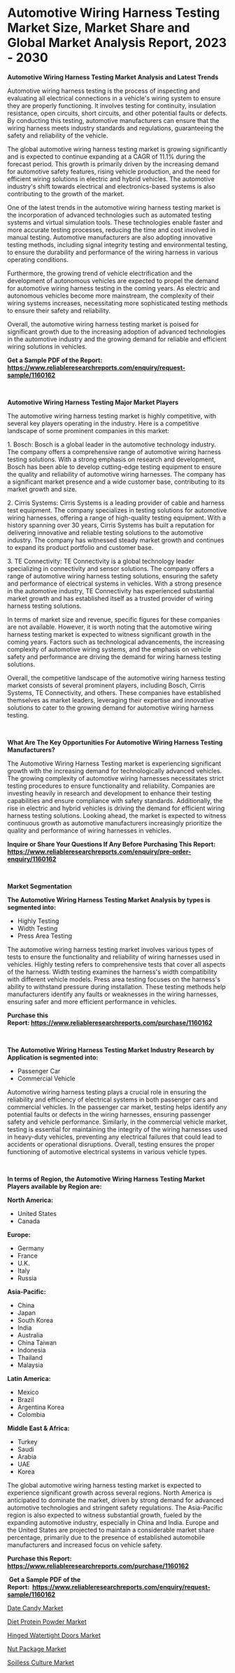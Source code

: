 <p><h1>Automotive Wiring Harness Testing Market Size, Market Share and Global Market Analysis Report, 2023 - 2030</h1></p><p><strong>Automotive Wiring Harness Testing Market Analysis and Latest Trends</strong></p>
<p><p>Automotive wiring harness testing is the process of inspecting and evaluating all electrical connections in a vehicle's wiring system to ensure they are properly functioning. It involves testing for continuity, insulation resistance, open circuits, short circuits, and other potential faults or defects. By conducting this testing, automotive manufacturers can ensure that the wiring harness meets industry standards and regulations, guaranteeing the safety and reliability of the vehicle.</p><p>The global automotive wiring harness testing market is growing significantly and is expected to continue expanding at a CAGR of 11.1% during the forecast period. This growth is primarily driven by the increasing demand for automotive safety features, rising vehicle production, and the need for efficient wiring solutions in electric and hybrid vehicles. The automotive industry's shift towards electrical and electronics-based systems is also contributing to the growth of the market.</p><p>One of the latest trends in the automotive wiring harness testing market is the incorporation of advanced technologies such as automated testing systems and virtual simulation tools. These technologies enable faster and more accurate testing processes, reducing the time and cost involved in manual testing. Automotive manufacturers are also adopting innovative testing methods, including signal integrity testing and environmental testing, to ensure the durability and performance of the wiring harness in various operating conditions.</p><p>Furthermore, the growing trend of vehicle electrification and the development of autonomous vehicles are expected to propel the demand for automotive wiring harness testing in the coming years. As electric and autonomous vehicles become more mainstream, the complexity of their wiring systems increases, necessitating more sophisticated testing methods to ensure their safety and reliability.</p><p>Overall, the automotive wiring harness testing market is poised for significant growth due to the increasing adoption of advanced technologies in the automotive industry and the growing demand for reliable and efficient wiring solutions in vehicles.</p></p>
<p><strong>Get a Sample PDF of the Report:&nbsp; <a href="https://www.reliableresearchreports.com/enquiry/request-sample/1160162">https://www.reliableresearchreports.com/enquiry/request-sample/1160162</a></strong></p>
<p>&nbsp;</p>
<p><strong>Automotive Wiring Harness Testing Major Market Players</strong></p>
<p><p>The automotive wiring harness testing market is highly competitive, with several key players operating in the industry. Here is a competitive landscape of some prominent companies in this market:</p><p>1. Bosch: Bosch is a global leader in the automotive technology industry. The company offers a comprehensive range of automotive wiring harness testing solutions. With a strong emphasis on research and development, Bosch has been able to develop cutting-edge testing equipment to ensure the quality and reliability of automotive wiring harnesses. The company has a significant market presence and a wide customer base, contributing to its market growth and size.</p><p>2. Cirris Systems: Cirris Systems is a leading provider of cable and harness test equipment. The company specializes in testing solutions for automotive wiring harnesses, offering a range of high-quality testing equipment. With a history spanning over 30 years, Cirris Systems has built a reputation for delivering innovative and reliable testing solutions to the automotive industry. The company has witnessed steady market growth and continues to expand its product portfolio and customer base.</p><p>3. TE Connectivity: TE Connectivity is a global technology leader specializing in connectivity and sensor solutions. The company offers a range of automotive wiring harness testing solutions, ensuring the safety and performance of electrical systems in vehicles. With a strong presence in the automotive industry, TE Connectivity has experienced substantial market growth and has established itself as a trusted provider of wiring harness testing solutions.</p><p>In terms of market size and revenue, specific figures for these companies are not available. However, it is worth noting that the automotive wiring harness testing market is expected to witness significant growth in the coming years. Factors such as technological advancements, the increasing complexity of automotive wiring systems, and the emphasis on vehicle safety and performance are driving the demand for wiring harness testing solutions.</p><p>Overall, the competitive landscape of the automotive wiring harness testing market consists of several prominent players, including Bosch, Cirris Systems, TE Connectivity, and others. These companies have established themselves as market leaders, leveraging their expertise and innovative solutions to cater to the growing demand for automotive wiring harness testing.</p></p>
<p>&nbsp;</p>
<p><strong>What Are The Key Opportunities For Automotive Wiring Harness Testing Manufacturers?</strong></p>
<p><p>The Automotive Wiring Harness Testing market is experiencing significant growth with the increasing demand for technologically advanced vehicles. The growing complexity of automotive wiring harnesses necessitates strict testing procedures to ensure functionality and reliability. Companies are investing heavily in research and development to enhance their testing capabilities and ensure compliance with safety standards. Additionally, the rise in electric and hybrid vehicles is driving the demand for efficient wiring harness testing solutions. Looking ahead, the market is expected to witness continuous growth as automotive manufacturers increasingly prioritize the quality and performance of wiring harnesses in vehicles.</p></p>
<p><strong>Inquire or Share Your Questions If Any Before Purchasing This Report: <a href="https://www.reliableresearchreports.com/enquiry/pre-order-enquiry/1160162">https://www.reliableresearchreports.com/enquiry/pre-order-enquiry/1160162</a></strong></p>
<p>&nbsp;</p>
<p><strong>Market Segmentation</strong></p>
<p><strong>The Automotive Wiring Harness Testing Market Analysis by types is segmented into:</strong></p>
<p><ul><li>Highly Testing</li><li>Width Testing</li><li>Press Area Testing</li></ul></p>
<p><p>The automotive wiring harness testing market involves various types of tests to ensure the functionality and reliability of wiring harnesses used in vehicles. Highly testing refers to comprehensive tests that cover all aspects of the harness. Width testing examines the harness's width compatibility with different vehicle models. Press area testing focuses on the harness's ability to withstand pressure during installation. These testing methods help manufacturers identify any faults or weaknesses in the wiring harnesses, ensuring safer and more efficient performance in vehicles.</p></p>
<p><strong>Purchase this Report:&nbsp;<a href="https://www.reliableresearchreports.com/purchase/1160162">https://www.reliableresearchreports.com/purchase/1160162</a></strong></p>
<p>&nbsp;</p>
<p><strong>The Automotive Wiring Harness Testing Market Industry Research by Application is segmented into:</strong></p>
<p><ul><li>Passenger Car</li><li>Commercial Vehicle</li></ul></p>
<p><p>Automotive wiring harness testing plays a crucial role in ensuring the reliability and efficiency of electrical systems in both passenger cars and commercial vehicles. In the passenger car market, testing helps identify any potential faults or defects in the wiring harnesses, ensuring passenger safety and vehicle performance. Similarly, in the commercial vehicle market, testing is essential for maintaining the integrity of the wiring harnesses used in heavy-duty vehicles, preventing any electrical failures that could lead to accidents or operational disruptions. Overall, testing ensures the proper functioning of automotive electrical systems in various vehicle types.</p></p>
<p>&nbsp;</p>
<p><strong>In terms of Region, the Automotive Wiring Harness Testing Market Players available by Region are:</strong></p>
<p>
    <p> <strong> North America: </strong>
        <ul>
            <li>United States</li>
            <li>Canada</li>
        </ul>
        </p> 
    <p> <strong> Europe: </strong>
        <ul>
            <li>Germany</li>
            <li>France</li>
            <li>U.K.</li>
            <li>Italy</li>
            <li>Russia</li>
        </ul>
        </p> 
    <p> <strong> Asia-Pacific: </strong>
        <ul>
            <li>China</li>
            <li>Japan</li>
            <li>South Korea</li>
            <li>India</li>
            <li>Australia</li>
            <li>China Taiwan</li>
            <li>Indonesia</li>
            <li>Thailand</li>
            <li>Malaysia</li>
        </ul>
        </p> 
    <p> <strong> Latin America: </strong>
        <ul>
            <li>Mexico</li>
            <li>Brazil</li>
            <li>Argentina Korea</li>
            <li>Colombia</li>
        </ul>
        </p> 
    <p> <strong> Middle East & Africa: </strong>
        <ul>
            <li>Turkey</li>
            <li>Saudi</li>
            <li>Arabia</li>
            <li>UAE</li>
            <li>Korea</li>
        </ul>
    </p>
    </p>
<p><p>The global automotive wiring harness testing market is expected to experience significant growth across several regions. North America is anticipated to dominate the market, driven by strong demand for advanced automotive technologies and stringent safety regulations. The Asia-Pacific region is also expected to witness substantial growth, fueled by the expanding automotive industry, especially in China and India. Europe and the United States are projected to maintain a considerable market share percentage, primarily due to the presence of established automobile manufacturers and increased focus on vehicle safety.</p></p>
<p><strong>Purchase this Report: <a href="https://www.reliableresearchreports.com/purchase/1160162">https://www.reliableresearchreports.com/purchase/1160162</a></strong></p>
<p>&nbsp;<strong>Get a Sample PDF of the Report:&nbsp;&nbsp;<a href="https://www.reliableresearchreports.com/enquiry/request-sample/1160162">https://www.reliableresearchreports.com/enquiry/request-sample/1160162</a></strong></p>
<p><strong></strong></p>
<p><p><a href="https://www.linkedin.com/pulse/date-candy-market-research-report-provides-thorough-jxwje/">Date Candy Market</a></p><p><a href="https://www.linkedin.com/pulse/diet-protein-powder-market-size-share-global-analysis-report-vzgye/">Diet Protein Powder Market</a></p><p><a href="https://medium.com/@smithazim89098/hinged-watertight-doors-market-size-growth-forecast-2023-2030-39d8ca7bf455">Hinged Watertight Doors Market</a></p><p><a href="https://www.linkedin.com/pulse/nut-package-market-insights-players-forecast-till-2030-researchergo-fi42e/">Nut Package Market</a></p><p><a href="https://medium.com/@josueherzog/soilless-culture-market-size-growth-forecast-2023-2030-cd1f9d9d8870">Soilless Culture Market</a></p></p>